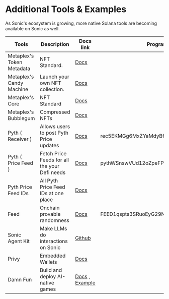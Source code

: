 # Additional Tools & Examples

As Sonic's ecosystem is growing, more native Solana tools are becoming available on Sonic as well.&#x20;

| Tools                     | Description                                   | Docs link                                                                                                                            | Program Addresses                            |
| ------------------------- | --------------------------------------------- | ------------------------------------------------------------------------------------------------------------------------------------ | -------------------------------------------- |
| Metaplex's Token Metadata | NFT Standard.                                 | [Docs](https://developers.metaplex.com/token-metadata)                                                                               |                                              |
| Metaplex's Candy Machine  | Launch your own NFT collection.               | [Docs](https://developers.metaplex.com/candy-machine)                                                                                |                                              |
| Metaplex's Core           | NFT Standard                                  | [Docs](https://developers.metaplex.com/core)                                                                                         |                                              |
| Metaplex's Bubblegum      | Compressed NFTs                               | [Docs](https://developers.metaplex.com/bubblegum)                                                                                    |                                              |
| Pyth ( Receiver )         | Allows users to post Pyth Price updates       | [Docs](https://github.com/pyth-network/pyth-crosschain/blob/e399a0325f81ee55f678df605d4b2dd6e7fbb01f/target_chains/solana/README.md) | rec5EKMGg6MxZYaMdyBfgwp4d5rB9T1VQH5pJv5LtFJ  |
| Pyth ( Price Feed )       | Fetch Price Feeds for all the your Defi needs | [Docs](https://docs.pyth.network/price-feeds/use-real-time-data/solana)                                                              | pythWSnswVUd12oZpeFP8e9CVaEqJg25g1Vtc2biRsT  |
| Pyth Price Feed IDs       | All Pyth Price Feed IDs at one place          | [Docs](https://www.pyth.network/developers/price-feed-ids)                                                                           |                                              |
| Feed                      | Onchain provable randomness                   | [Docs](https://feed-protocol.gitbook.io/docs)                                                                                        | FEED1qspts3SRuoEyG29NMNpsTKX8yG9NGMinNC4GeYB |
| Sonic Agent Kit           | Make LLMs do interactions on Sonic            | [Github](https://github.com/sendaifun/sonic-agent-kit)                                                                               |                                              |
| Privy                     | Embedded Wallets                              | [Docs](https://docs.privy.io/guide/react/wallets/usage/solana/#custom-svm)                                                           |                                              |
| Damn Fun                  | Build and deploy AI-native games              | [Docs](https://docs.digimon.tech/digimon) , [Example](https://github.com/CohumanSpace/damn-example)                                  |                                              |

